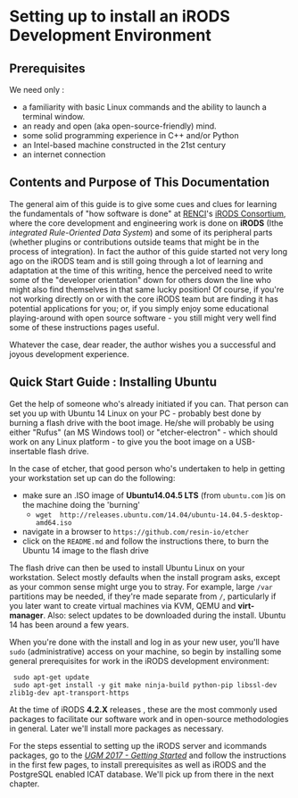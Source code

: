 # Setting up to install an iRODS Development Environment

Prerequisites
-------------

We need only :

* a familiarity with basic Linux commands and the ability to launch a terminal window.
* an ready and open (aka open-source-friendly) mind.
* some solid programming experience in C++ and/or Python
* an Intel-based machine constructed in the 21st century
* an internet connection

Contents and Purpose of This Documentation
----------
The general aim of this guide is to give some cues and clues for learning the fundamentals of "how software is done" at [RENCI](http://renci.org)'s [iRODS Consortium](http://irods.org), where the core development and engineering work is done on **iRODS** (Ithe *integrated Rule-Oriented Data System*) and some of its peripheral parts (whether plugins or contributions outside teams that might be in the process of integration).  In fact the author of this guide started not very long ago on the iRODS team and is still going through a lot of learning and adaptation at the time of this writing, hence the perceived need to write some of the "developer orientation" down for others down the line who might also find themselves in that same lucky position!  Of course, if you're not working directly on or with the core iRODS team but are finding it has potential applications for you; or, if you simply enjoy some educational playing-around with open source software - you still might very well find some of these instructions pages useful.

Whatever the case, dear reader, the author wishes you a successful and joyous development experience.


Quick Start Guide : Installing Ubuntu
-----------------
Get the help of someone who's already initiated if you can. That person can set you up with Ubuntu 14 Linux on your PC - probably best done by burning a flash drive with the boot image. He/she will probably be using either "Rufus" (an MS Windows tool) or "etcher-electron" - which should work on any Linux platform - to give you the boot image on a USB-insertable flash drive.

In the case of etcher, that good person who's undertaken to help in getting your workstation set up can do the following:
* make sure an .ISO image of **Ubuntu14.04.5 LTS** (from `ubuntu.com` )is on the machine doing the 'burning'
    - `wget  http://releases.ubuntu.com/14.04/ubuntu-14.04.5-desktop-amd64.iso `
* navigate in a browser to `https://github.com/resin-io/etcher`
* click on the `README.md` and follow the instructions there, to burn the Ubuntu 14 image to the flash drive

The flash drive can then be used to install Ubuntu Linux on your workstation. Select mostly defaults when the install program asks, except as your common sense might urge you to stray. For example, large `/var` partitions may be needed, if they're made separate from `/`, particularly if you later want to create virtual machines via KVM, QEMU and **virt-manager**. Also:  select updates to be downloaded during the install.  Ubuntu 14 has been around a few years.

When you're done with the install and log in as your new user, you'll have `sudo` (administrative) access on your machine, so begin by installing some general prerequisites for work in the iRODS development environment:
```
 sudo apt-get update
 sudo apt-get install -y git make ninja-build python-pip libssl-dev zlib1g-dev apt-transport-https
```

At the time of iRODS **4.2.X** releases  , these are the most commonly used packages to facilitate our software work and in open-source methodologies in general. Later we'll install more packages as necessary.

For the steps essential to setting up the iRODS server and icommands packages, go to the  [*UGM 2017 - Getting Started*](http://slides.com/irods/ugm2017-getting-started) and follow the instructions in the first few pages, to install prerequisites as well as iRODS and the PostgreSQL enabled ICAT database. We'll pick up from there in the next chapter.
